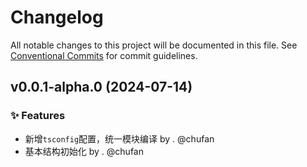 # Changelog

All notable changes to this project will be documented in this file.
See [Conventional Commits](https://conventionalcommits.org) for commit guidelines.

## v0.0.1-alpha.0 (2024-07-14)

### ✨ Features

- 新增`tsconfig`配置，统一模块编译 by . @chufan
- 基本结构初始化  by . @chufan
